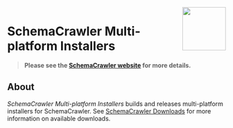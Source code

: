 <img src="https://raw.githubusercontent.com/schemacrawler/SchemaCrawler/master/schemacrawler-website/src/site/resources/images/schemacrawler_logo.png" height="100px" width="100px" align="right" />

# SchemaCrawler Multi-platform Installers

> **Please see the [SchemaCrawler website](https://www.schemacrawler.com/) for more details.**

## About

*SchemaCrawler Multi-platform Installers* builds and releases multi-platform installers for SchemaCrawler. See [SchemaCrawler Downloads](https://www.schemacrawler.com/downloads.html) for more information on available downloads.
